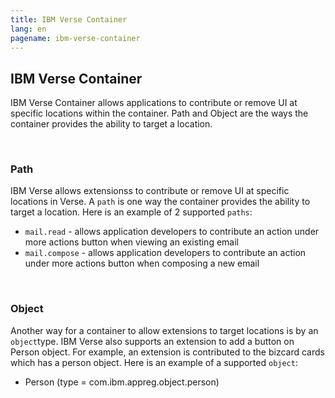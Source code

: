 ```yaml
---
title: IBM Verse Container
lang: en
pagename: ibm-verse-container
---
```


## IBM Verse Container
IBM Verse Container allows applications to contribute or remove UI at specific locations within the container. Path and Object are the ways the container provides the ability to target a location.

&nbsp;

### Path
IBM Verse allows extensionss to contribute or remove UI at specific locations in Verse. A `path` is one way the container provides the ability to target a location. Here is an example of 2 supported `paths`:
- `mail.read` - allows application developers to contribute an action under more actions button when viewing an existing email
- `mail.compose` - allows application developers to contribute an action under more actions button when composing a new email


&nbsp;

### Object
Another way for a container to allow extensions to target locations is by an `object`type. IBM Verse also supports an extension to add a button on Person object. For example, an extension is contributed to the bizcard cards which has a person object. Here is an example of a supported `object`:
- Person (type = com.ibm.appreg.object.person)